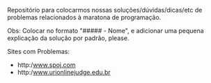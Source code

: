 Repositório para colocarmos nossas soluções/dúvidas/dicas/etc de problemas relacionados à maratona de programação.

Obs: Colocar no formato "##### - Nome", e adicionar uma pequena explicação da solução por padrão, please.

Sites com Problemas:

- http:/www.spoj.com
- http:/www.urionlinejudge.edu.br
